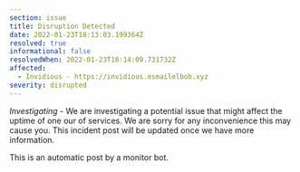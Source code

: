 ```yaml
---
section: issue
title: Disruption Detected
date: 2022-01-23T18:13:03.199364Z
resolved: true
informational: false
resolvedWhen: 2022-01-23T18:14:09.731732Z
affected:
  - Invidious - https://invidious.esmailelbob.xyz
severity: disrupted
---
```

*Investigating* - We are investigating a potential issue that might affect the uptime of one our of services. We are sorry for any inconvenience this may cause you. This incident post will be updated once we have more information.

This is an automatic post by a monitor bot.
        